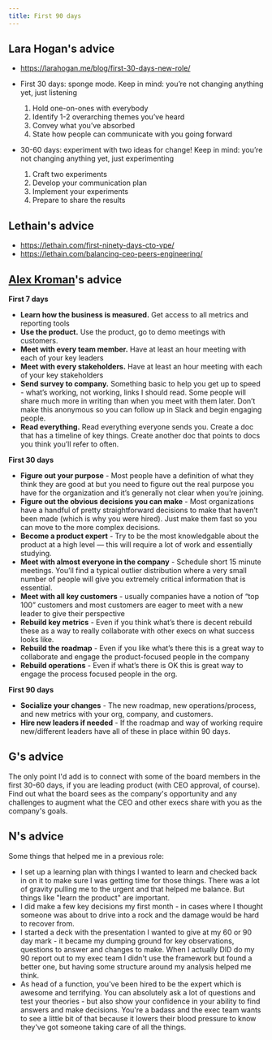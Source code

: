 ```yaml
---
title: First 90 days
---
```


## Lara Hogan's advice

* https://larahogan.me/blog/first-30-days-new-role/

* First 30 days: sponge mode. Keep in mind: you’re not changing anything yet, just listening

    1. Hold one-on-ones with everybody
    2. Identify 1-2 overarching themes you’ve heard
    3. Convey what you’ve absorbed
    4. State how people can communicate with you going forward

* 30-60 days: experiment with two ideas for change! Keep in mind: you’re not changing anything yet, just experimenting

    1. Craft two experiments
    2. Develop your communication plan
    3. Implement your experiments
    4. Prepare to share the results

## Lethain's advice

* https://lethain.com/first-ninety-days-cto-vpe/
* https://lethain.com/balancing-ceo-peers-engineering/

## [Alex Kroman](https://www.linkedin.com/in/alexkroman/)'s advice

**First 7 days**

* **Learn how the business is measured.** Get access to all metrics and reporting tools
* **Use the product.** Use the product, go to demo meetings with customers.
* **Meet with every team member.** Have at least an hour meeting with each of your key leaders
* **Meet with every stakeholders.** Have at least an hour meeting with each of your key stakeholders
* **Send survey to company.** Something basic to help you get up to speed - what’s working, not working, links I should read. Some people will share much more in writing than when you meet with them later. Don’t make this anonymous so you can follow up in Slack and begin engaging people.
* **Read everything.** Read everything everyone sends you. Create a doc that has a timeline of key things. Create another doc that points to docs you think you’ll refer to often.

**First 30 days**

* **Figure out your purpose** - Most people have a definition of what they think they are good at but you need to figure out the real purpose you have for the organization and it’s generally not clear when you’re joining.
* **Figure out the obvious decisions you can make** - Most organizations have a handful of pretty straightforward decisions to make that haven’t been made (which is why you were hired). Just make them fast so you can move to the more complex decisions.
* **Become a product expert** - Try to be the most knowledgable about the product at a high level — this will require a lot of work and essentially studying.
* **Meet with almost everyone in the company** - Schedule short 15 minute meetings. You’ll find a typical outlier distribution where a very small number of people will give you extremely critical information that is essential.
* **Meet with all key customers** - usually companies have a notion of “top 100” customers and most customers are eager to meet with a new leader to give their perspective
* **Rebuild key metrics** - Even if you think what’s there is decent rebuild these as a way to really collaborate with other execs on what success looks like.
* **Rebuild the roadmap** - Even if you like what’s there this is a great way to collaborate and engage the product-focused people in the company
* **Rebuild operations** -  Even if what’s there is OK this is great way to engage the process focused people in the org.

**First 90 days**

* **Socialize your changes** - The new roadmap, new operations/process, and new metrics with your org, company, and customers.
* **Hire new leaders if needed** - If the roadmap and way of working require new/different leaders have all of these in place within 90 days.

## G's advice

The only point I'd add is to connect with some of the board members in the first 30-60 days, if you are leading product (with CEO approval, of course). Find out what the board sees as the company's opportunity and any challenges to augment what the CEO and other execs share with you as the company's goals.

## N's advice

Some things that helped me in a previous role:

* I set up a learning plan with things I wanted to learn and checked back in on it to make sure I was getting time for those things. There was a lot of gravity pulling me to the urgent and that helped me balance. But things like "learn the product" are important.
* I did make a few key decisions my first month - in cases where I thought someone was about to drive into a rock and the damage would be hard to recover from.
* I started a deck with the presentation I wanted to give at my 60 or 90 day mark - it became my dumping ground for key observations, questions to answer and changes to make. When I actually DID do my 90 report out to my exec team I didn't use the framework but found a better one, but having some structure around my analysis helped me think.
* As head of a function, you've been hired to be the expert which is awesome and terrifying. You can absolutely ask a lot of questions and test your theories - but also show your confidence in your ability to find answers and make decisions. You're a badass and the exec team wants to see a little bit of that because it lowers their blood pressure to know they've got someone taking care of all the things.
